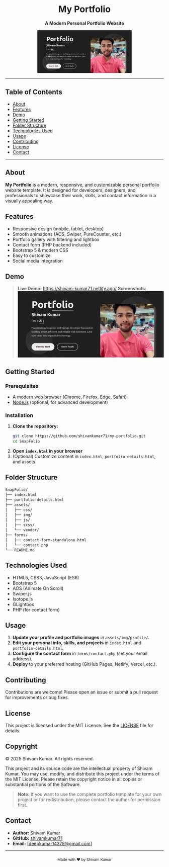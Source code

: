 <div align="center">
  <h1>My Portfolio</h1>
  <p><strong>A Modern Personal Portfolio Website</strong></p>
  <img src="assets/img/profile/screen.jpg" alt="my portfolio Demo" width="300"/>
</div>

---

## Table of Contents

- [About](#about)
- [Features](#features)
- [Demo](#demo)
- [Getting Started](#getting-started)
- [Folder Structure](#folder-structure)
- [Technologies Used](#technologies-used)
- [Usage](#usage)
- [Contributing](#contributing)
- [License](#license)
- [Contact](#contact)

---

## About

<strong>My Portfolio</strong> is a modern, responsive, and customizable personal portfolio website template. It is designed for developers, designers, and professionals to showcase their work, skills, and contact information in a visually appealing way.

## Features

- Responsive design (mobile, tablet, desktop)
- Smooth animations (AOS, Swiper, PureCounter, etc.)
- Portfolio gallery with filtering and lightbox
- Contact form (PHP backend included)
- Bootstrap 5 & modern CSS
- Easy to customize
- Social media integration

## Demo

> **Live Demo:** https://shivam-kumar71.netlify.app/
> **Screenshots:**
> ![Portfolio Screenshot](assets/img/profile/screen.jpg)

## Getting Started

### Prerequisites

- A modern web browser (Chrome, Firefox, Edge, Safari)
- [Node.js](https://nodejs.org/) (optional, for advanced development)

### Installation

1. **Clone the repository:**
   ```sh
   git clone https://github.com/shivamkumar71/my-portfolio.git
   cd SnapFolio
   ```
2. **Open `index.html` in your browser**
3. (Optional) Customize content in `index.html`, `portfolio-details.html`, and assets.

## Folder Structure

```
SnapFolio/
├── index.html
├── portfolio-details.html
├── assets/
│   ├── css/
│   ├── img/
│   ├── js/
│   ├── scss/
│   └── vendor/
├── forms/
│   ├── contact-form-standalone.html
│   └── contact.php
└── README.md
```

## Technologies Used

- HTML5, CSS3, JavaScript (ES6)
- Bootstrap 5
- AOS (Animate On Scroll)
- Swiper.js
- Isotope.js
- GLightbox
- PHP (for contact form)

## Usage

1. **Update your profile and portfolio images** in `assets/img/profile/`.
2. **Edit your personal info, skills, and projects** in `index.html` and `portfolio-details.html`.
3. **Configure the contact form** in `forms/contact.php` (set your email address).
4. **Deploy** to your preferred hosting (GitHub Pages, Netlify, Vercel, etc.).

## Contributing

Contributions are welcome! Please open an issue or submit a pull request for improvements or bug fixes.

## License

This project is licensed under the MIT License. See the [LICENSE](LICENSE) file for details.

## Copyright

© 2025 Shivam Kumar. All rights reserved.


This project and its source code are the intellectual property of Shivam Kumar. You may use, modify, and distribute this project under the terms of the MIT License. Please retain the copyright notice in all copies or substantial portions of the Software.

> **Note:** If you want to use the complete portfolio template for your own project or for redistribution, please contact the author for permission first.

## Contact

- **Author:** Shivam Kumar
- **GitHub:** [shivamkumar71](https://github.com/shivamkumar71)
- **Email:** [deepkumar14379@gmail.com]

---

<div align="center">
  <sub>Made with ❤️ by Shivam Kumar</sub>
</div>
